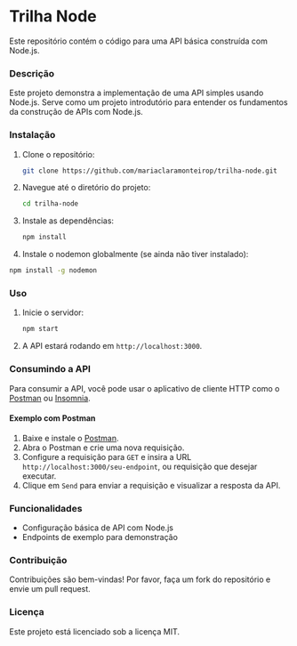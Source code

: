 # Trilha Node

Este repositório contém o código para uma API básica construída com Node.js.

### Descrição
Este projeto demonstra a implementação de uma API simples usando Node.js. Serve como um projeto introdutório para entender os fundamentos da construção de APIs com Node.js.

### Instalação

1. Clone o repositório:

   ```sh
   git clone https://github.com/mariaclaramonteirop/trilha-node.git
   ```
2. Navegue até o diretório do projeto:

   ```sh
   cd trilha-node
   ```
3. Instale as dependências:

   ```sh
   npm install
   ```
4. Instale o nodemon globalmente (se ainda não tiver instalado):

```sh
npm install -g nodemon
```

### Uso

1. Inicie o servidor:
   ```sh
   npm start
   ```
2. A API estará rodando em `http://localhost:3000`.

### Consumindo a API

Para consumir a API, você pode usar o aplicativo de cliente HTTP como o [Postman](https://www.postman.com/) ou [Insomnia](https://insomnia.rest/).

#### Exemplo com Postman

1. Baixe e instale o [Postman](https://www.postman.com/downloads/).
2. Abra o Postman e crie uma nova requisição.
3. Configure a requisição para `GET` e insira a URL `http://localhost:3000/seu-endpoint`, ou requisição que desejar executar.
4. Clique em `Send` para enviar a requisição e visualizar a resposta da API.

### Funcionalidades

- Configuração básica de API com Node.js
- Endpoints de exemplo para demonstração

### Contribuição

Contribuições são bem-vindas! Por favor, faça um fork do repositório e envie um pull request.

### Licença

Este projeto está licenciado sob a licença MIT.
